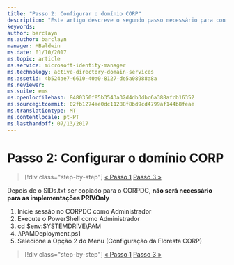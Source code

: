 ```yaml
---
title: "Passo 2: Configurar o domínio CORP"
description: "Este artigo descreve o segundo passo necessário para configurar o domínio CORP, que envolve a execução de um script depois de o sids.txt ser copiado para o CORPDC"
keywords: 
author: barclayn
ms.author: barclayn
manager: MBaldwin
ms.date: 01/10/2017
ms.topic: article
ms.service: microsoft-identity-manager
ms.technology: active-directory-domain-services
ms.assetid: 4b524ae7-6610-40a0-8127-de5a08988a8a
ms.reviewer: 
ms.suite: ems
ms.openlocfilehash: 8480350f85b3543a32d4db3dbc6a388afcb16352
ms.sourcegitcommit: 02fb1274ae0dc11288f8bd9cd4799af144b8feae
ms.translationtype: MT
ms.contentlocale: pt-PT
ms.lasthandoff: 07/13/2017
---
```

# Passo 2: Configurar o domínio CORP
<a id="step-2-configuring-the-corp-domain" class="xliff"></a>

>[!div class="step-by-step"]
[« Passo 1](sp1-step1-configuring-priv-domain.md)
[Passo 3 »](sp1-step3-installing-configuring-sql.md)

Depois de o SIDs.txt ser copiado para o CORPDC, **não será necessário para as implementações PRIVOnly**

1. Inicie sessão no CORPDC como Administrador
2. Execute o PowerShell como Administrador
3. cd $env:SYSTEMDRIVE\PAM
4. .\PAMDeployment.ps1
5. Selecione a Opção 2 do Menu (Configuração da Floresta CORP)

>[!div class="step-by-step"]
[« Passo 1](sp1-step1-configuring-priv-domain.md)
[Passo 3 »](sp1-step3-installing-configuring-sql.md)
